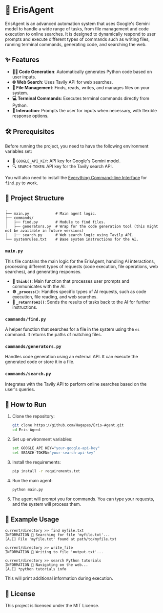 # 🤖 ErisAgent

ErisAgent is an advanced automation system that uses Google's Gemini model to handle a wide range of tasks, from file management and code execution to online searches. It is designed to dynamically respond to user prompts and execute different types of commands such as writing files, running terminal commands, generating code, and searching the web.

## ✨ Features

- **🧑‍💻 Code Generation**: Automatically generates Python code based on user inputs.
- **🌐 Web Search**: Uses Tavily API for web searches.
- **📂 File Management**: Finds, reads, writes, and manages files on your system.
- **💻 Terminal Commands**: Executes terminal commands directly from Python.
- **🤝 Interaction**: Prompts the user for inputs when necessary, with flexible response options.

## 🛠️ Prerequisites

Before running the project, you need to have the following environment variables set:

- 🔑 `GOOGLE_API_KEY`: API key for Google's Gemini model.
- 🔍 `SEARCH-TOKEN`: API key for the Tavily search API.

You will also need to install the [Everything Command-line Interface](https://www.voidtools.com/downloads/#cli) for `find.py` to work.

## 📁 Project Structure

```
.
├── main.py            # Main agent logic.
├── commands/
│   ├── find.py        # Module to find files.
│   ├── generators.py  # Wrap for the code generation tool (this might not be available in future versions)
│   ├── search.py      # Web search logic using Tavily API.
└── systemrules.txt    # Base system instructions for the AI.
```

### `main.py`

This file contains the main logic for the ErisAgent, handling AI interactions, processing different types of requests (code execution, file operations, web searches), and generating responses.

- **🧠 `think()`**: Main function that processes user prompts and communicates with the AI.
- **⚙️ `_process()`**: Handles specific types of AI requests, such as code execution, file reading, and web searches.
- **🔄 `_returnToAI()`**: Sends the results of tasks back to the AI for further instructions.

### `commands/find.py`

A helper function that searches for a file in the system using the `es` command. It returns the paths of matching files.

### `commands/generators.py`

Handles code generation using an external API. It can execute the generated code or store it in a file.

### `commands/search.py`

Integrates with the Tavily API to perform online searches based on the user's queries.

## 🚀 How to Run

1. Clone the repository:
    ```bash
    git clone https://github.com/Hagapes/Eris-Agent.git
    cd Eris-Agent
    ```

2. Set up environment variables:
    ```bash
    set GOOGLE_API_KEY="your-google-api-key"
    set SEARCH-TOKEN="your-search-api-key"
    ```

3. Install the requirements:
    ```bash
    pip install -r requirements.txt
    ```

4. Run the main agent:
    ```bash
    python main.py
    ```

5. The agent will prompt you for commands. You can type your requests, and the system will process them.

## 📝 Example Usage

```
current/directory >> find myfile.txt
INFORMATION 🔎 Searching for file 'myfile.txt'...
[A.I] File 'myfile.txt' found at path/to/myfile.txt

current/directory >> write_file
INFORMATION 📝 Writing to file 'output.txt'...

current/directory >> search Python tutorials
INFORMATION 🚢 Navigating on the web...
[A.I] *python tutorials info
```

This will print additional information during execution.

## 📄 License

This project is licensed under the MIT License.
